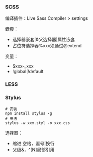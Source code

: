 ### SCSS

编译插件：Live Sass Compiler > settings

嵌套：

- 选择器嵌套|&父选择器|属性嵌套
- 占位符选择器%xxx须通过@extend

变量：

- $xxx-_xxx
- !global|!default

### LESS

### Stylus

~~~shell
# 安装
npm install stylus -g
# 用法
stylus -w xxx.styl -o xxx.css
~~~

选择器：

- 缩进 空格，逗号|换行
- 父级&，^[N]局部引用
